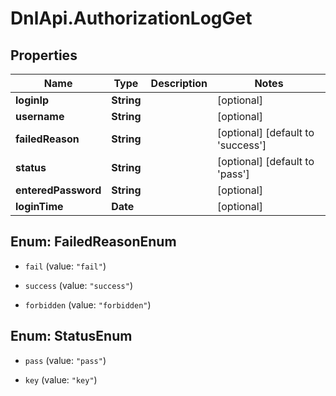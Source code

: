 # DnlApi.AuthorizationLogGet

## Properties
Name | Type | Description | Notes
------------ | ------------- | ------------- | -------------
**loginIp** | **String** |  | [optional] 
**username** | **String** |  | [optional] 
**failedReason** | **String** |  | [optional] [default to &#39;success&#39;]
**status** | **String** |  | [optional] [default to &#39;pass&#39;]
**enteredPassword** | **String** |  | [optional] 
**loginTime** | **Date** |  | [optional] 


<a name="FailedReasonEnum"></a>
## Enum: FailedReasonEnum


* `fail` (value: `"fail"`)

* `success` (value: `"success"`)

* `forbidden` (value: `"forbidden"`)




<a name="StatusEnum"></a>
## Enum: StatusEnum


* `pass` (value: `"pass"`)

* `key` (value: `"key"`)




